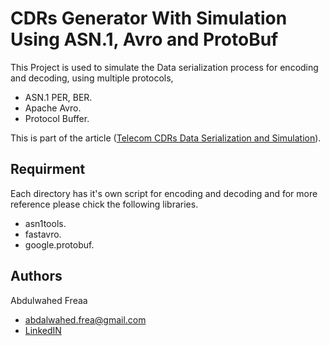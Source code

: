 
# CDRs Generator With Simulation Using ASN.1, Avro and ProtoBuf

This Project is used to simulate the Data serialization process for encoding and decoding, using multiple protocols,
- ASN.1 PER, BER.
- Apache Avro.
- Protocol Buffer.
  

This is part of the article ([Telecom CDRs Data Serialization and Simulation](https://www.linkedin.com/pulse/telecom-cdrs-data-serialization-simulation-abdalwahed-frea-nxpdf/)).

## Requirment
Each directory has it's own script for encoding and decoding and for more reference please chick the following libraries.
- asn1tools.
- fastavro.
- google.protobuf.

## Authors
Abdulwahed Freaa
- abdalwahed.frea@gmail.com
- [LinkedIN](https://www.linkedin.com/in/abdalwahed-frea-97a249194)

